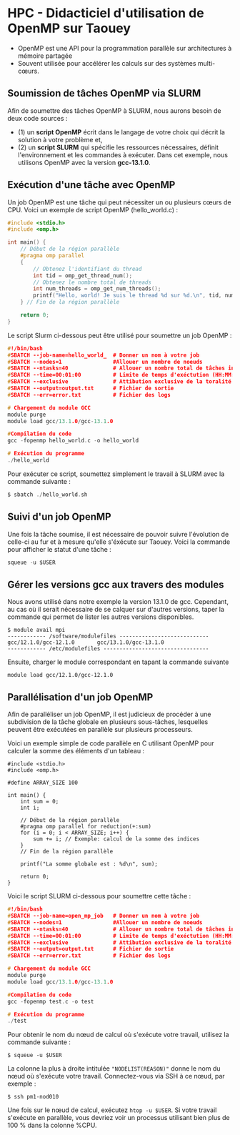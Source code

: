 # HPC - Didacticiel d'utilisation de OpenMP sur Taouey
* OpenMP est une API pour la programmation parallèle sur architectures à mémoire partagée
* Souvent utilisée pour accélérer les calculs sur des systèmes multi-cœurs. 
## Soumission de tâches OpenMP via SLURM

Afin de soumettre des tâches OpenMP à SLURM, nous aurons besoin de deux code sources : 
* (1) un **script OpenMP** écrit dans le langage de votre choix qui décrit la solution à votre problème et,
* (2) un **script SLURM** qui spécifie les ressources nécessaires, définit l'environnement et les commandes à exécuter.
Dans cet exemple, nous utilisons OpenMP avec la version **gcc-13.1.0**.

## Exécution d'une tâche avec OpenMP
Un job OpenMP est une tâche qui peut nécessiter un ou plusieurs cœurs de CPU. Voici un exemple de script OpenMP (hello_world.c) :

```C
#include <stdio.h>
#include <omp.h>

int main() {
    // Début de la région parallèle
    #pragma omp parallel
    {
        // Obtenez l'identifiant du thread
        int tid = omp_get_thread_num();
        // Obtenez le nombre total de threads
        int num_threads = omp_get_num_threads();
        printf("Hello, world! Je suis le thread %d sur %d.\n", tid, num_threads);
    } // Fin de la région parallèle

    return 0;
}
```
Le script Slurm ci-dessous peut être utilisé pour soumettre un job OpenMP :

```C
#!/bin/bash
#SBATCH --job-name=hello_world_  # Donner un nom à votre job
#SBATCH --nodes=1                #Allouer un nombre de noeuds
#SBATCH --ntasks=40              # Allouer un nombre total de tâches inférieur ou égal au nombre de coeurs (40) de chaque noeuod
#SBATCH --time=00:01:00          # Limite de temps d'exéctution (HH:MM:SS)
#SBATCH --exclusive              # Attibution exclusive de la toralité des noeuds 
#SBATCH --output=output.txt      # Fichier de sortie
#SBATCH --err=error.txt          # Fichier des logs

# Chargement du module GCC
module purge
module load gcc/13.1.0/gcc-13.1.0

#Compilation du code
gcc -fopenmp hello_world.c -o hello_world

# Exécution du programme
./hello_world
```

Pour exécuter ce script, soumettez simplement le travail à SLURM avec la commande suivante :
```C
$ sbatch ./hello_world.sh
```
## Suivi d'un job OpenMP 
Une fois la tâche soumise, il est nécessaire de pouvoir suivre l'évolution de celle-ci au fur et à mesure qu'elle s'éxécute sur Taouey.
Voici la commande pour afficher le statut d'une tâche :
```C
squeue -u $USER
```
## Gérer les versions gcc aux travers des modules
Nous avons utilisé dans notre exemple la version 13.1.0 de gcc. Cependant, au cas où il serait nécessaire de se calquer sur d'autres versions, 
taper la commande qui permet de lister les autres versions disponibles.

```
$ module avail mpi
------------ /software/modulefiles ----------------------------
gcc/12.1.0/gcc-12.1.0       gcc/13.1.0/gcc-13.1.0
------------ /etc/modulefiles ---------------------------------

```
Ensuite, charger le module correspondant en tapant la commande suivante
```
module load gcc/12.1.0/gcc-12.1.0
```


## Parallélisation d'un job OpenMP 

Afin de paralléliser un job OpenMP, il est judicieux de procéder à une subdivision de la tâche globale en plusieurs sous-tâches,
lesquelles peuvent être exécutées en parallèle sur plusieurs processeurs. 


Voici un exemple simple de code parallèle en C utilisant OpenMP pour calculer la somme des éléments d'un tableau :
```
#include <stdio.h>
#include <omp.h>

#define ARRAY_SIZE 100

int main() {
    int sum = 0;
    int i;

    // Début de la région parallèle
    #pragma omp parallel for reduction(+:sum)
    for (i = 0; i < ARRAY_SIZE; i++) {
        sum += i; // Exemple: calcul de la somme des indices
    }
    // Fin de la région parallèle

    printf("La somme globale est : %d\n", sum);

    return 0;
}
```
Voici le script SLURM ci-dessous pour soumettre cette tâche :
```C
#!/bin/bash
#SBATCH --job-name=open_mp_job   # Donner un nom à votre job
#SBATCH --nodes=1                #Allouer un nombre de noeuds
#SBATCH --ntasks=40              # Allouer un nombre total de tâches inférieur ou égal au nombre de coeurs (40) de chaque noeuod
#SBATCH --time=00:01:00          # Limite de temps d'exéctution (HH:MM:SS)
#SBATCH --exclusive              # Attibution exclusive de la toralité des noeuds 
#SBATCH --output=output.txt      # Fichier de sortie
#SBATCH --err=error.txt          # Fichier des logs

# Chargement du module GCC
module purge
module load gcc/13.1.0/gcc-13.1.0

#Compilation du code
gcc -fopenmp test.c -o test

# Exécution du programme
./test
```

Pour obtenir le nom du nœud de calcul où s'exécute votre travail, utilisez la commande suivante :

```
$ squeue -u $USER
```
La colonne la plus à droite intitulée ```"NODELIST(REASON)"``` donne le nom du nœud où s'exécute votre travail. Connectez-vous via SSH à ce nœud, par exemple :

```
$ ssh pm1-nod010
```
Une fois sur le nœud de calcul, exécutez ```htop -u $USER```. 
Si votre travail s'exécute en parallèle, vous devriez voir un processus utilisant bien plus de 100 % dans la colonne %CPU. 



